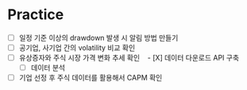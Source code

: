 # Practice
- [ ] 일정 기준 이상의 drawdown 발생 시 알림 방법 만들기 
- [ ] 공기업, 사기업 간의 volatility 비교 확인 
- [ ] 유상증자와 주식 시장 가격 변화 추세 확인
    - [X] 데이터 다운로드 API 구축 
    - [ ] 데이터 분석 
- [ ] 기업 선정 후 주식 데이터를 활용해서 CAPM 확인 
